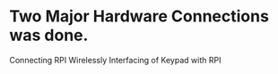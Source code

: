 # Two Major Hardware Connections was done.

Connecting RPI Wirelessly
Interfacing of Keypad with RPI





